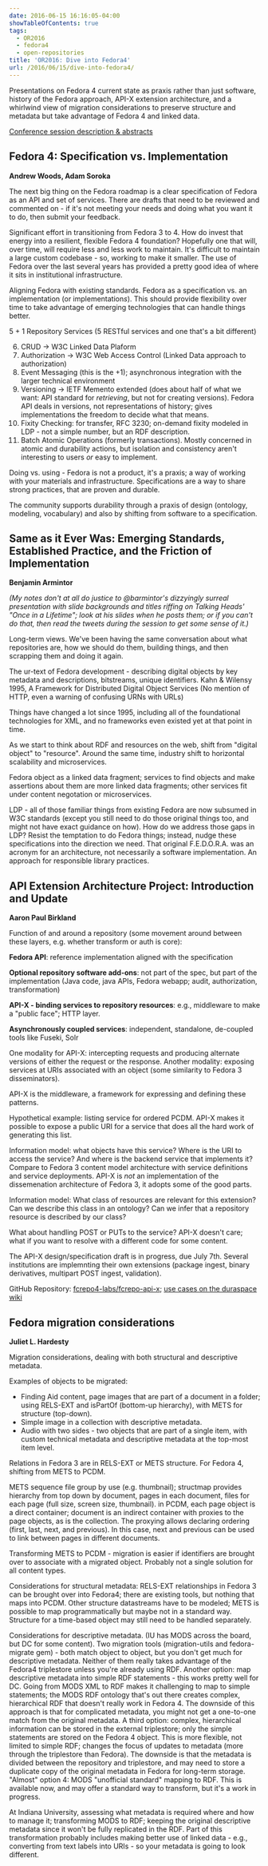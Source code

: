 ```yaml
---
date: 2016-06-15 16:16:05-04:00
showTableOfContents: true
tags:
  - OR2016
  - fedora4
  - open-repositories
title: 'OR2016: Dive into Fedora4'
url: /2016/06/15/dive-into-fedora4/
---
```



Presentations on Fedora 4 current state as praxis rather than just software, history of the Fedora approach, API-X extension architecture, and a whirlwind view of migration considerations to preserve structure and metadata but take advantage of Fedora 4 and linked data.



[Conference session description & abstracts](https://www.conftool.com/or2016/index.php?page=browseSessions&form_session=127)

## Fedora 4: Specification vs. Implementation

**Andrew Woods, Adam Soroka**

The next big thing on the Fedora roadmap is a clear specification of Fedora as an API and set of services.  There are drafts that need to be reviewed and commented on - if it's not meeting your needs and doing what you want it to do, then submit your feedback.

Significant effort in transitioning from Fedora 3 to 4.  How do invest that energy into a resilient, flexible Fedora 4 foundation?  Hopefully one that will, over time, will require less and less work to maintain.  It's difficult to maintain a large custom codebase - so, working to make it smaller.  The use of Fedora over the last several years has provided a pretty good idea of where it sits in institutional infrastructure.

Aligning Fedora with existing standards.  Fedora as a specification vs. an implementation (or implementation*s*).  This should provide flexibility over time to take advantage of emerging technologies that can handle things better.

5 + 1 Repository Services (5 RESTful services and one that's a bit different)

6. CRUD → W3C Linked Data Plaform
5. Authorization → W3C Web Access Control  (Linked Data approach to authorization)
4. Event Messaging (this is the +1); asynchronous integration with the larger technical environment
3. Versioning → IETF Memento extended (does about half of what we want: API standard for *retrieving*, but not for creating versions).
    Fedora API deals in versions, not representations of history; gives implementations the freedom to decide what that means.
2. Fixity Checking: for transfer, RFC 3230; on-demand fixity modeled in LDP - not a simple number, but an RDF description.
1. Batch Atomic Operations (formerly transactions).  Mostly concerned in atomic and durability actions, but isolation and consistency aren't interesting to users *or* easy to implement.

Doing vs. using  - Fedora is not a product, it's a praxis; a way of working with your materials and infrastructure. Specifications are a way to share strong practices, that are proven and durable.

The community supports durability through a praxis of design (ontology, modeling, vocabulary) and also by shifting from software to a specification.

## Same as it Ever Was: Emerging Standards, Established Practice, and the Friction of Implementation

**Benjamin Armintor**

*(My notes don't at all do justice to @barmintor's dizzyingly surreal presentation with slide backgrounds and titles riffing on Talking Heads' "Once in a Lifetime"; look at his slides when he posts them; or if you can't do that, then read the tweets during the session to get some sense of it.)*

Long-term views.  We've been having the same conversation about what repositories are, how we should do them, building things, and then scrapping them and doing it again.

The ur-text of Fedora development - describing digital objects by key metadata and descriptions, bitstreams, unique identifiers.  Kahn & Wilensy 1995, A Framework for Distributed Digital Object Services  (No mention of HTTP, even a warning of confusing URNs with URLs)

Things have changed a lot since 1995, including all of the foundational technologies for XML, and no frameworks even existed yet at that point in time.

As we start to think about RDF and resources on the web, shift from "digital object" to "resource".  Around the same time, industry shift to horizontal scalability and microservices.

Fedora object as a linked data fragment; services to find objects and make assertions about them are more linked data fragments; other services fit under content negotation or microservices.

LDP - all of those familiar things from existing Fedora are now subsumed in W3C standards (except you still need to do those original things too, and might not have exact guidance on how).   How do we address those gaps in LDP?  Resist the temptation to do Fedora things; instead, nudge these specifications into the direction we need.  That original F.E.D.O.R.A. was an acronym for an architecture, not necessarily a software implementation.  An approach for responsible library practices.

## API Extension Architecture Project: Introduction and Update

**Aaron Paul Birkland**

Function of and around a repository (some movement around between these layers, e.g. whether transform or auth is core):

**Fedora API**: reference implementation aligned with the specification

**Optional repository software add-ons**: not part of the spec, but part of the implementation (Java code, java APIs, Fedora webapp; audit, authorization, transformation)

**API-X - binding services to repository resources**: e.g., middleware to make a "public face"; HTTP layer.

**Asynchronously coupled services**: independent, standalone, de-coupled tools like Fuseki, Solr

One modality for API-X: intercepting requests and producing alternate versions of either the request or the response.  Another modality: exposing services at URIs associated with an object (some similarity to Fedora 3 disseminators).

API-X is the middleware, a framework for expressing and defining these patterns.

Hypothetical example: listing service for ordered PCDM.  API-X makes it possible to expose a public URI for a service that does all the hard work of generating this list.

Information  model: what objects have this service? Where is the URI to access the service?  And where is the backend service that implements it?  Compare to Fedora 3 content model architecture with service definitions and service deployments.  API-X is *not* an implementation of the dissemenation architecture of Fedora 3, it adopts some of the good parts.

Information model: What class of resources are relevant for this extension?  Can we describe this class in an ontology?  Can we infer that a repository resource is described by our class?

What about handling POST or PUTs to the service? API-X doesn't care; what if you want to resolve with a different code for some content.

The API-X design/specification draft is in progress, due July 7th.  Several institutions are implemnting their own extensions (package ingest, binary derivatives, multipart POST ingest, validation).

GitHub Repository: [fcrepo4-labs/fcrepo-api-x](https://github.com/fcrepo4-labs/fcrepo-api-x); [use cases on the duraspace wiki](https://wiki.duraspace.org/display/FF/API-X+Use+Cases)

## Fedora migration considerations

**Juliet L. Hardesty**

Migration considerations, dealing with both structural and descriptive metadata.

Examples of objects to be migrated:

- Finding Aid content, page images that are part of a document in a folder; using RELS-EXT and isPartOf (bottom-up hierarchy), with METS for structure (top-down).
- Simple image in a collection with descriptive metadata.
- Audio with two sides - two objects that are part of a single item, with custom technical metadata and descriptive metadata at the top-most item level.

Relations in Fedora 3 are in RELS-EXT or METS structure.   For Fedora 4, shifting from METS to PCDM.

METS sequence file group by use (e.g. thumbnail); structmap provides hierarchy from top down by document, pages in each document, files for each page (full size, screen size, thumbnail).    in PCDM, each page object is a direct container; document is an indirect container with proxies to the page objects, as is the collection.  The proxying allows declaring ordering (first, last, next, and previous).  In this case, next and previous can be used to link between pages in different documents.

Transforming METS to PCDM  - migration is easier if identifiers are brought over to associate with a migrated object.  Probably not a single solution for all content types.

Considerations for structural metadata: RELS-EXT relationships in Fedora 3 can be brought over into Fedora4; there are existing tools, but nothing that maps into PCDM.  Other structure datastreams have to be modeled; METS is possible to map programmatically but maybe not in a standard way.  Structure for a time-based object may still need to be handled separately.

Considerations for descriptive metadata.  (IU has MODS across the board, but DC for some content).  Two migration tools (migration-utils and fedora-migrate gem) - both match object to object, but you don't get much for descriptive metadata.  Neither of them really takes advantage of the Fedora4 triplestore unless you're already using RDF.   Another option: map descriptive metadata into simple RDF statements - this works pretty well for DC.  Going from MODS XML to RDF makes it challenging to map to simple statements; the MODS RDF ontology that's out there creates complex, hierarchical RDF that doesn't really work in Fedora 4.  The downside of this approach is that for complicated metadata, you might not get a one-to-one match from the original metadata.  A third option: complex, hierarchical information can be stored in the external triplestore; only the simple statements are stored on the Fedora 4 object.  This is more flexible, not limited to simple RDF; changes the focus of updates to metadata (more through the triplestore than Fedora).  The downside is that the metadata is divided between the repository and triplestore, and may need to store a duplicate copy of the original metadata in Fedora for long-term storage.  "Almost" option 4: MODS "unofficial standard" mapping to RDF.  This is available now, and may offer a standard way to transform, but it's a work in progress.

At Indiana University, assessing what metadata is required where and how to manage it; transforming MODS to RDF; keeping the original descriptive metadata since it won't be fully replicated in the RDF.  Part of this transformation probably includes making better use of linked data - e.g., converting from text labels into URIs - so your metadata is going to look different.